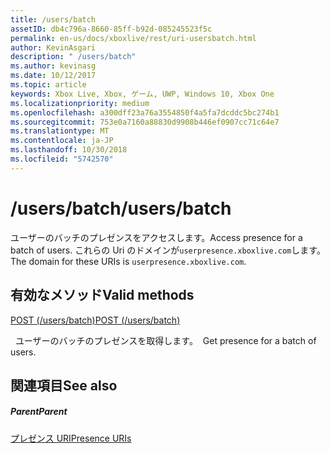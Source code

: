 ```yaml
---
title: /users/batch
assetID: db4c796a-8660-85ff-b92d-085245523f5c
permalink: en-us/docs/xboxlive/rest/uri-usersbatch.html
author: KevinAsgari
description: " /users/batch"
ms.author: kevinasg
ms.date: 10/12/2017
ms.topic: article
keywords: Xbox Live, Xbox, ゲーム, UWP, Windows 10, Xbox One
ms.localizationpriority: medium
ms.openlocfilehash: a300dff23a76a3554850f4a5fa7dcddc5bc274b1
ms.sourcegitcommit: 753e0a7160a88830d9908b446ef0907cc71c64e7
ms.translationtype: MT
ms.contentlocale: ja-JP
ms.lasthandoff: 10/30/2018
ms.locfileid: "5742570"
---
```

# <a name="usersbatch"></a><span data-ttu-id="93422-104">/users/batch</span><span class="sxs-lookup"><span data-stu-id="93422-104">/users/batch</span></span>
<span data-ttu-id="93422-105">ユーザーのバッチのプレゼンスをアクセスします。</span><span class="sxs-lookup"><span data-stu-id="93422-105">Access presence for a batch of users.</span></span> <span data-ttu-id="93422-106">これらの Uri のドメインが`userpresence.xboxlive.com`します。</span><span class="sxs-lookup"><span data-stu-id="93422-106">The domain for these URIs is `userpresence.xboxlive.com`.</span></span>
  
<a id="ID4EV"></a>

 
## <a name="valid-methods"></a><span data-ttu-id="93422-107">有効なメソッド</span><span class="sxs-lookup"><span data-stu-id="93422-107">Valid methods</span></span>

[<span data-ttu-id="93422-108">POST (/users/batch)</span><span class="sxs-lookup"><span data-stu-id="93422-108">POST (/users/batch)</span></span>](uri-usersbatchpost.md)

<span data-ttu-id="93422-109">&nbsp;&nbsp;ユーザーのバッチのプレゼンスを取得します。</span><span class="sxs-lookup"><span data-stu-id="93422-109">&nbsp;&nbsp;Get presence for a batch of users.</span></span>
 
<a id="ID4E6"></a>

 
## <a name="see-also"></a><span data-ttu-id="93422-110">関連項目</span><span class="sxs-lookup"><span data-stu-id="93422-110">See also</span></span>
 
<a id="ID4EBB"></a>

 
##### <a name="parent"></a><span data-ttu-id="93422-111">Parent</span><span class="sxs-lookup"><span data-stu-id="93422-111">Parent</span></span> 

[<span data-ttu-id="93422-112">プレゼンス URI</span><span class="sxs-lookup"><span data-stu-id="93422-112">Presence URIs</span></span>](atoc-reference-presence.md)

   